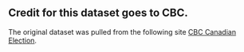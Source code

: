## Credit for this dataset goes to CBC.

The original dataset was pulled from the following site [CBC Canadian Election](https://newsinteractives.cbc.ca/elections/federal/2019/results/).
